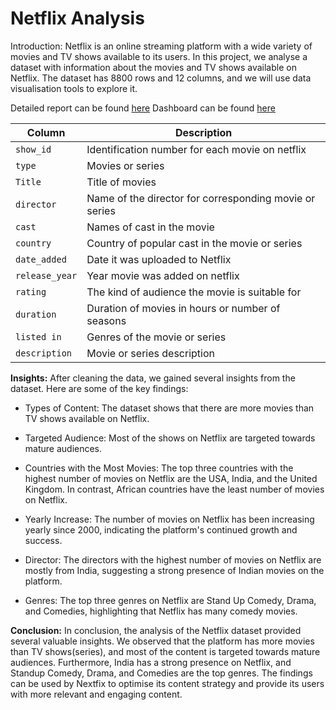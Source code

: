 # Netflix Analysis
Introduction: 
Netflix is an online streaming platform with a wide variety of movies and TV shows available to its users. In this project, we analyse a dataset with information about the movies and TV shows available on Netflix. The dataset has 8800 rows and 12 columns, and we will use data visualisation tools to explore it.


Detailed report can be found [here](https://github.com/distinctkemi/Netflix-Data-Analysis-/blob/main/Netflix%20data%20analysis%20%20report.pdf)
Dashboard can be found [here](https://github.com/distinctkemi/Netflix-Data-Analysis-/blob/main/Netflix%20Dashboard%20Image.jpeg)


|Column |Description |
|--------|-------------|
|`show_id`| Identification number for each movie on netflix|
|`type`| Movies or series|
|`Title`| Title of movies|
|`director`| Name of the director for corresponding movie or series|
|`cast`| Names of cast in the movie|
| `country`| Country of popular cast in the movie or series|
|`date_added`| Date it was uploaded to Netflix|
|`release_year`| Year movie was added on netflix|
|`rating`| The kind of audience the movie is suitable for|
|`duration`| Duration of movies in hours or number of seasons|
|`listed in`| Genres of the movie or series|
| `description`| Movie or series description|
	
**Insights:** After cleaning the data, we gained several insights from the dataset. Here are some of the key findings: 
- Types of Content: The dataset shows that there are more movies than TV shows available on Netflix. 

- Targeted Audience: Most of the shows on Netflix are targeted towards mature audiences. 

- Countries with the Most Movies: The top three countries with the highest number of movies on Netflix are the USA, India, and the United Kingdom. In contrast, African countries have the least number of movies on Netflix. 

- Yearly Increase: The number of movies on Netflix has been increasing yearly since 2000, indicating the platform's continued growth and success. 

- Director: The directors with the highest number of movies on Netflix are mostly from India, suggesting a strong presence of Indian movies on the platform.

- Genres: The top three genres on Netflix are Stand Up Comedy, Drama, and Comedies, highlighting that Netflix has many comedy movies. 

**Conclusion:**
 In conclusion, the analysis of the Netflix dataset provided several valuable insights. We observed that the platform has more movies than TV shows(series), and most of the content is targeted towards mature audiences. Furthermore, India has a strong presence on Netflix, and Standup Comedy, Drama, and Comedies are the top genres. The findings can be used by Nextfix to optimise its content strategy and provide its users with more relevant and engaging content.






